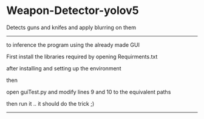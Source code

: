 # Weapon-Detector-yolov5
Detects guns and knifes and apply blurring on them 
*****************************************************************************************
to inference the program using the already made GUI 

First install the libraries required by opening Requirments.txt

after installing and setting up the environment 

then

open guiTest.py and modify lines 9 and 10 to the equivalent paths 

then 
run it .. it should do the trick ;)
***************************************************************************************
